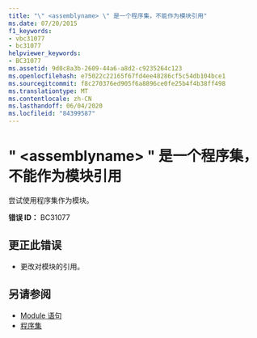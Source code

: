 ```yaml
---
title: "\" <assemblyname> \" 是一个程序集，不能作为模块引用"
ms.date: 07/20/2015
f1_keywords:
- vbc31077
- bc31077
helpviewer_keywords:
- BC31077
ms.assetid: 9d0c8a3b-2609-44a6-a8d2-c9235264c123
ms.openlocfilehash: e75022c22165f67fd4ee48286cf5c54db104bce1
ms.sourcegitcommit: f8c270376ed905f6a8896ce0fe25b4f4b38ff498
ms.translationtype: MT
ms.contentlocale: zh-CN
ms.lasthandoff: 06/04/2020
ms.locfileid: "84399587"
---
```

# <a name="assemblyname-is-an-assembly-and-cannot-be-referenced-as-a-module"></a>" \<assemblyname> " 是一个程序集，不能作为模块引用
尝试使用程序集作为模块。  
  
 **错误 ID：** BC31077  
  
## <a name="to-correct-this-error"></a>更正此错误  
  
- 更改对模块的引用。  
  
## <a name="see-also"></a>另请参阅

- [Module 语句](../language-reference/statements/module-statement.md)
- [程序集](../language-reference/modifiers/assembly.md)

